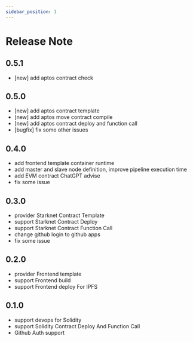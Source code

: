 ```yaml
---
sidebar_position: 1
---
```


# Release Note 

## 0.5.1

* [new] add aptos contract check

## 0.5.0

* [new] add aptos contract template
* [new] add aptos move contract compile
* [new] add aptos contract deploy and function call
* [bugfix] fix some other issues

## 0.4.0

* add frontend template container runtime
* add master and slave node definition, improve pipeline execution time
* add EVM contract ChatGPT advise
* fix some issue

## 0.3.0

* provider Starknet Contract Template
* support Starknet Contract Deploy
* support Starknet Contract Function Call
* change github login to github apps 
* fix some issue

## 0.2.0

* provider Frontend template
* support Frontend build 
* support Frontend deploy For IPFS

## 0.1.0

* support devops for Solidity
* support Solidity Contract Deploy And Function Call
* Github Auth support

